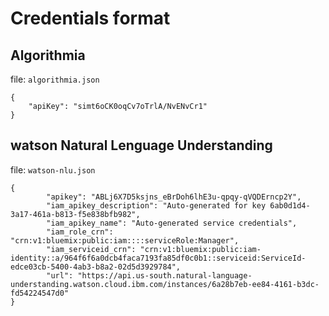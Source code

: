 # Credentials format

## Algorithmia

file: `algorithmia.json`

```
{
    "apiKey": "simt6oCK0oqCv7oTrlA/NvENvCr1"
}
```

## watson Natural Lenguage Understanding

file: `watson-nlu.json`

```
{
        "apikey": "ABLj6X7D5ksjns_eBrDoh6lhE3u-qpqy-qVQDErncp2Y",
        "iam_apikey_description": "Auto-generated for key 6ab0d1d4-3a17-461a-b813-f5e838bfb982",
        "iam_apikey_name": "Auto-generated service credentials",
        "iam_role_crn": "crn:v1:bluemix:public:iam::::serviceRole:Manager",
        "iam_serviceid_crn": "crn:v1:bluemix:public:iam-identity::a/964f6f6a0dcb4faca7193fa85df0c0b1::serviceid:ServiceId-edce03cb-5400-4ab3-b8a2-02d5d3929784",
        "url": "https://api.us-south.natural-language-understanding.watson.cloud.ibm.com/instances/6a28b7eb-ee84-4161-b3dc-fd54224547d0"
}


```
